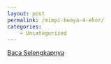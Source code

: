 ```yaml
---
layout: post
permalink: /mimpi-buaya-4-ekor/
categories:
    - Uncategorized
---
```


[Baca Selengkapnya](/10)